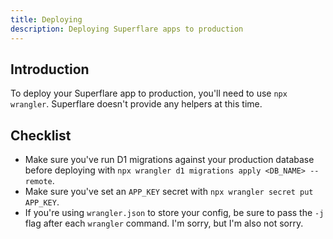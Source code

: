 ```yaml
---
title: Deploying
description: Deploying Superflare apps to production
---
```


## Introduction

To deploy your Superflare app to production, you'll need to use `npx wrangler`. Superflare doesn't provide any helpers at this time.

## Checklist

- Make sure you've run D1 migrations against your production database before deploying with `npx wrangler d1 migrations apply <DB_NAME> --remote`.
- Make sure you've set an `APP_KEY` secret with `npx wrangler secret put APP_KEY`.
- If you're using `wrangler.json` to store your config, be sure to pass the `-j` flag after each `wrangler` command. I'm sorry, but I'm also not sorry.
